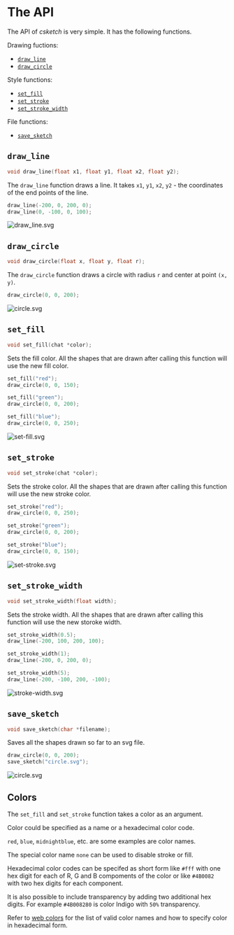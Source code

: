 # The API

The API of _csketch_ is very simple. It has the following functions.

Drawing fuctions:

* [`draw_line`](#draw_line)
* [`draw_circle`](#draw_circle)

Style functions:

* [`set_fill`](#set_fill)
* [`set_stroke`](#set_stroke)
* [`set_stroke_width`](#set_stroke_width)

File functions:

* [`save_sketch`](#save_sketch)

## `draw_line`

```c
void draw_line(float x1, float y1, float x2, float y2);
```

The `draw_line` function draws a line. It takes `x1`, `y1`, `x2`, `y2` - the coordinates of the end points of the line.

```c
draw_line(-200, 0, 200, 0);
draw_line(0, -100, 0, 100);
```

<img class="sketch" src="../images/draw_line.svg" alt="draw_line.svg">

## `draw_circle`


```c
void draw_circle(float x, float y, float r);
```

The `draw_circle` function draws a circle with radius `r` and center at point `(x, y)`.

```c
draw_circle(0, 0, 200);
```

<img class="sketch" src="../images/circle.svg" alt="circle.svg">


## `set_fill`


```c
void set_fill(chat *color);
```

Sets the fill color. All the shapes that are drawn after calling this function will use the new fill color.


```c
set_fill("red");
draw_circle(0, 0, 150);

set_fill("green");
draw_circle(0, 0, 200);

set_fill("blue");
draw_circle(0, 0, 250);
```

<img class="sketch" src="../images/set-fill.svg" alt="set-fill.svg">


## `set_stroke`

```c
void set_stroke(chat *color);
```

Sets the stroke color. All the shapes that are drawn after calling this function will use the new stroke color.


```c
set_stroke("red");
draw_circle(0, 0, 250);

set_stroke("green");
draw_circle(0, 0, 200);

set_stroke("blue");
draw_circle(0, 0, 150);
```

<img class="sketch" src="../images/set-stroke.svg" alt="set-stroke.svg">


## `set_stroke_width`

```c
void set_stroke_width(float width);
```

Sets the stroke width. All the shapes that are drawn after calling this function will use the new storoke width.


```c
set_stroke_width(0.5);
draw_line(-200, 100, 200, 100);

set_stroke_width(1);
draw_line(-200, 0, 200, 0);

set_stroke_width(5);
draw_line(-200, -100, 200, -100);
```

<img class="sketch" src="../images/stroke-width.svg" alt="stroke-width.svg">



## `save_sketch`

```c
void save_sketch(char *filename);
```

Saves all the shapes drawn so far to an svg file.

```c
draw_circle(0, 0, 200);
save_sketch("circle.svg");
```

<img class="sketch" src="../images/circle.svg" alt="circle.svg">


## Colors

The `set_fill` and `set_stroke` function takes a color as an argument.

Color could be specified as a name or a hexadecimal color code.

`red`, `blue`, `midnightblue`, etc. are some examples are color names.

The special color name `none` can be used to disable stroke or fill.

Hexadecimal color codes can be specifed as short form like `#fff` with one hex digit for each of R, G and B compoments of the color or like `#4B0082` with two hex digits for each component.

It is also possible to include transparency by adding two additional hex digits. For example `#4B008280` is color Indigo with `50%` transparency.

Refer to [web colors][1] for the list of valid color names and how to specify color in hexadecimal form.

[1]: https://en.wikipedia.org/wiki/Web_colors

